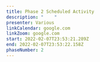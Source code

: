 ```yaml
---
title: Phase 2 Scheduled Activity
description: "    "
presenter: Various
linkCalendar: google.com
linkZoom: google.com
start: 2022-02-07T23:53:21.289Z
end: 2022-02-07T23:53:22.158Z
phaseNumber: 2
---
```

